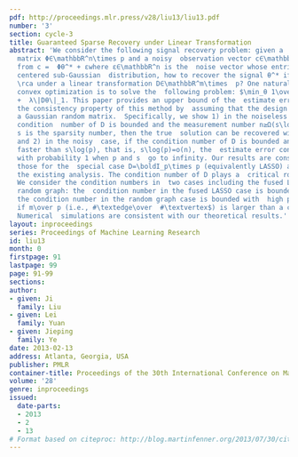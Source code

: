 ```yaml
---
pdf: http://proceedings.mlr.press/v28/liu13/liu13.pdf
number: '3'
section: cycle-3
title: Guaranteed Sparse Recovery under Linear Transformation
abstract: 'We consider the following signal recovery problem: given a  measurement
  matrix Φ∈\mathbbR^n\times p and a noisy  observation vector c∈\mathbbR^n constructed
  from c =  Φθ^* + εwhere ε∈\mathbbR^n is the  noise vector whose entries follow i.i.d.
  centered sub-Gaussian  distribution, how to recover the signal θ^* if Dθ^* is  sparse
  \rca under a linear transformation D∈\mathbbR^m\times  p? One natural method using
  convex optimization is to solve the  following problem: $\min_θ 1\over 2\|Φθ- c\|^2
  +  λ\|Dθ\|_1. This paper provides an upper bound of the  estimate error and shows
  the consistency property of this method by  assuming that the design matrix Φis
  a Gaussian random matrix.  Specifically, we show 1) in the noiseless case, if the
  condition  number of D is bounded and the measurement number n≥Ω(s\log(p)) where
  s is the sparsity number, then the true  solution can be recovered with high probability;
  and 2) in the noisy  case, if the condition number of D is bounded and the measurement  increases
  faster than s\log(p), that is, s\log(p)=o(n), the  estimate error converges to zero
  with probability 1 when p and s  go to infinity. Our results are consistent with
  those for the  special case D=\boldI_p\times p (equivalently LASSO) and  improve
  the existing analysis. The condition number of D plays a  critical role in our analysis.
  We consider the condition numbers in  two cases including the fused LASSO and the
  random graph: the  condition number in the fused LASSO case is bounded by a constant,  while
  the condition number in the random graph case is bounded with  high probability
  if m\over p (i.e., #\textedge\over  #\textvertex$) is larger than a certain constant.
  Numerical  simulations are consistent with our theoretical results.'
layout: inproceedings
series: Proceedings of Machine Learning Research
id: liu13
month: 0
firstpage: 91
lastpage: 99
page: 91-99
sections: 
author:
- given: Ji
  family: Liu
- given: Lei
  family: Yuan
- given: Jieping
  family: Ye
date: 2013-02-13
address: Atlanta, Georgia, USA
publisher: PMLR
container-title: Proceedings of the 30th International Conference on Machine Learning
volume: '28'
genre: inproceedings
issued:
  date-parts:
  - 2013
  - 2
  - 13
# Format based on citeproc: http://blog.martinfenner.org/2013/07/30/citeproc-yaml-for-bibliographies/
---
```

